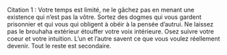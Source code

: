 Citation 1 : Votre temps est limité, ne le gâchez pas en menant une existence qui n’est pas la vôtre. Sortez des dogmes qui vous gardent prisonnier et qui vous qui obligent à obéir à la pensée d’autrui. Ne laissez pas le brouhaha extérieur étouffer votre voix intérieure. Osez suivre votre coeur et votre intuition. L’un et l’autre savent ce que vous voulez réellement devenir. Tout le reste est secondaire.


